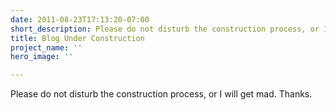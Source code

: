 ```yaml
---
date: 2011-08-23T17:13:20-07:00
short_description: Please do not disturb the construction process, or I will get mad.
title: Blog Under Construction
project_name: ''
hero_image: ''

---
```

Please do not disturb the construction process, or I will get mad. Thanks.